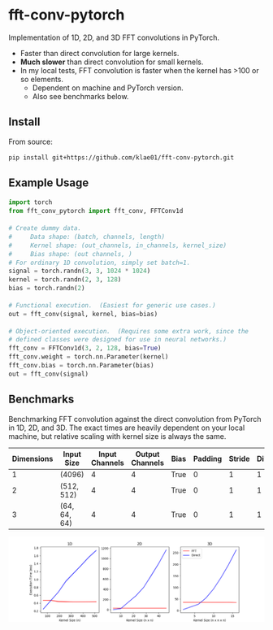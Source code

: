 # fft-conv-pytorch

Implementation of 1D, 2D, and 3D FFT convolutions in PyTorch.  
* Faster than direct convolution for large kernels.
* **Much slower** than direct convolution for small kernels.
* In my local tests, FFT convolution is faster when the kernel has >100 or so elements.
    * Dependent on machine and PyTorch version.
    * Also see benchmarks below.


## Install

From source:
```bash
pip install git+https://github.com/klae01/fft-conv-pytorch.git
```

## Example Usage

```python
import torch
from fft_conv_pytorch import fft_conv, FFTConv1d

# Create dummy data.  
#     Data shape: (batch, channels, length)
#     Kernel shape: (out_channels, in_channels, kernel_size)
#     Bias shape: (out channels, )
# For ordinary 1D convolution, simply set batch=1.
signal = torch.randn(3, 3, 1024 * 1024)
kernel = torch.randn(2, 3, 128)
bias = torch.randn(2)

# Functional execution.  (Easiest for generic use cases.)
out = fft_conv(signal, kernel, bias=bias)

# Object-oriented execution.  (Requires some extra work, since the 
# defined classes were designed for use in neural networks.)
fft_conv = FFTConv1d(3, 2, 128, bias=True)
fft_conv.weight = torch.nn.Parameter(kernel)
fft_conv.bias = torch.nn.Parameter(bias)
out = fft_conv(signal)
```

## Benchmarks

Benchmarking FFT convolution against the direct convolution from PyTorch in 1D, 2D, 
and 3D. The exact times are heavily dependent on your local machine, but relative 
scaling with kernel size is always the same. 

Dimensions | Input Size   | Input Channels | Output Channels | Bias | Padding | Stride | Dilation
-----------|--------------|----------------|-----------------|------|---------|--------|---------
1          | (4096)       | 4              | 4               | True | 0       | 1      | 1
2          | (512, 512)   | 4              | 4               | True | 0       | 1      | 1
3          | (64, 64, 64) | 4              | 4               | True | 0       | 1      | 1

![Benchmark Plot](doc/benchmark.png)
